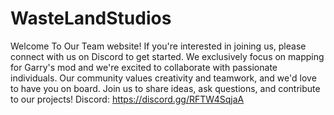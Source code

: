 # WasteLandStudios
Welcome To Our Team website! If you're interested in joining us, please connect with us on Discord to get started. We exclusively focus on mapping for Garry's mod and we're excited to collaborate with passionate individuals. Our community values creativity and teamwork, and we'd love to have you on board. Join us to share ideas, ask questions, and contribute to our projects!
Discord: https://discord.gg/RFTW4SqjaA
